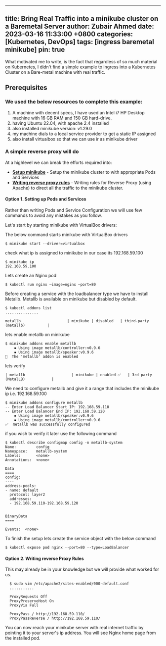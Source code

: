 
---
title: Bring Real Traffic into a minikube cluster on a Baremetal Server
author: Zubair Ahmed
date: 2023-03-16 11:33:00 +0800
categories: [Kubernetes, DevOps]
tags: [ingress baremetal minikube]
pin: true
---
What motivated me to write, is the fact that regardless of so much material on Kubernetes, I didn't find a simple example to ingress into a Kubernetes Cluster on a Bare-metal machine with real traffic.

## Prerequisites 

### We used the below resources to complete this example:

1. A machine with decent specs, I have used an Intel i7 HP Desktop machine with 16 GB RAM and 150 GB hard-drive.
2. having Ubuntu 22.04, with apache 2.4 installed 
3. also installed minikube version: v1.29.0
4. my machine dials to a local service provider to get a static IP assigned
5. also install virtualbox so that we can use ir as minikube driver



### A simple reverse proxy will do

At a highlevel we can break the efforts required into:

- [**Setup minikube**](#option-1-setting-up-pods-and-services) - Setup the minikube cluster to with appropriate Pods and Services
- [**Writing reverse proxy rules**](#option-2-writing-reverse-proxy-rules) - Writing rules for Reverse Proxy (using Apache) to direct all the traffic to the minikube cluster. 

#### Option 1. Setting up Pods and Services

Rather than writing Pods and Service Configuration we will use few commands to avoid any mistakes as you follow. 

Let's start by starting minikube with VirtualBox drivers:

The below command starts minikube with VirtualBox drivers

```console
$ minikube start --driver=virtualbox
```
check what ip is assigned to minikube in our case its 192.168.59.100

```console
$ minikube ip
192.168.59.100
```

Lets create an Nginx pod

```console
$ kubectl run nginx —image=nginx —port=80
```

Before creating a service with the loadbalancer type we have to install Metallb. Metallb is available on minikube but disabled by default.

```console
$ kubectl addons list
...............

metallb                     | minikube | disabled   | third-party (metallb)          |
```

lets enable metallb on minikube 

```console
$ minikube addons enable metallb
    ▪ Using image metallb/controller:v0.9.6
    ▪ Using image metallb/speaker:v0.9.6
🌟  The 'metallb' addon is enabled

```
lets verify

```console
| metallb                     | minikube | enabled ✅   | 3rd party (MetalLB)            |
```
We need to configure metallb and give it a range that includes the minikube ip i.e. 192.168.59.100

```console
$ minikube addons configure metallb
-- Enter Load Balancer Start IP: 192.168.59.110
-- Enter Load Balancer End IP: 192.168.59.120
    ▪ Using image metallb/speaker:v0.9.6
    ▪ Using image metallb/controller:v0.9.6
✅  metallb was successfully configured
```

if you wish to verify it later use the following command

```console
$ kubectl describe configmap config -n metallb-system
Name:         config
Namespace:    metallb-system
Labels:       <none>
Annotations:  <none>

Data
====
config:
----
address-pools:
- name: default
  protocol: layer2
  addresses:
  - 192.168.59.110-192.168.59.120


BinaryData
====

Events:  <none>

```
To finish the setup lets create the service object with the below command



```console
$ kubectl expose pod nginx --port=80 --type=LoadBalancer
```

#### Option 2. Writing reverse Proxy Rules

This may already be in your knowledge but we will provide what worked for us.



```console
  $ sudo vim /etc/apache2/sites-enabled/000-default.conf 
  ...........
  
  ProxyRequests Off  
  ProxyPreserveHost On
  ProxyVia Full

  ProxyPass / http://192.168.59.110/
  ProxyPassReverse / http://192.168.59.110/
```

You can now reach your minikube server with real internet traffic by pointing it to your server's ip address. You will see Nginx home page from the installed pod.
